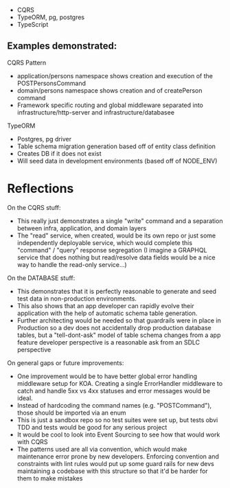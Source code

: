 - CQRS
- TypeORM, pg, postgres
- TypeScript

## Examples demonstrated:

CQRS Pattern
- application/persons namespace shows creation and execution of the POSTPersonsCommand
- domain/persons namespace shows creation and of createPerson command
- Framework specific routing and global middleware separated into infrastructure/http-server and infrastructure/databasee

TypeORM
- Postgres, pg driver
- Table schema migration generation based off of entity class definition
- Creates DB if it does not exist
- Will seed data in development environments (based off of NODE_ENV)

# Reflections
On the CQRS stuff:
- This really just demonstrates a single "write" command and a separation between infra, application, and domain layers
- The "read" service, when created, would be its own repo or just some independently deployable service, which would complete this "command" / "query" response segregation (I imagine a GRAPHQL service that does nothing but read/resolve data fields would be a nice way to handle the read-only service...)

On the DATABASE stuff:
- This demonstrates that it is perfectly reasonable to generate and seed test data in non-production environments.
- This also shows that an app developer can rapidly evolve their application with the help of automatic schema table generation.
- Further architecting would be needed so that guardrails were in place in Production so a dev does not accidentally drop production database tables, but a "tell-dont-ask" model of table schema changes from a app feature developer perspective is a reasonable ask from an SDLC perspective

On general gaps or future improvements:
- One improvement would be to have better global error handling middleware setup for KOA. Creating a single ErrorHandler middleware to catch and handle 5xx vs 4xx statuses and error messages would be ideal.
- Instead of hardcoding the command names (e.g. "POSTCommand"), those should be imported via an enum
- This is just a sandbox repo so no test suites were set up, but tests obvi TDD and tests would be good for any serious project
- It would be cool to look into Event Sourcing to see how that would work with CQRS
- The patterns used are all via convention, which would make maintenance error prone by new developers. Enforcing convention and constraints with lint rules would put up some guard rails for new devs maintaining a codebase with this structure so that it'd be harder for them to make mistakes


